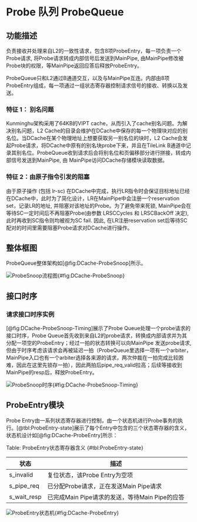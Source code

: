 # Probe 队列 ProbeQueue

## 功能描述
负责接收并处理来自L2的一致性请求，包含8项ProbeEntry，每一项负责一个Probe请求, 将Probe请求转成内部信号后发送到MainPipe,
由MainPipe修改被Probe块的权限，等MainPipe返回应答后释放ProbeEntry。

ProbeQueue只和L2通过B通道交互，以及与MainPipe互连。内部由8项ProbeEntry组成，每一项通过一组状态寄存器控制请求信号的接收、转换以及发送。

### 特征 1： 别名问题

Kunminghu架构采用了64KB的VIPT cache，从而引入了cache别名问题。为解决别名问题，L2
Cache的目录会维护在DCache中保存的每一个物理块对应的别名位。当DCache在某个物理地址上想要获取另一别名位的块时，L2
Cache会发起Probe请求，将DCache中原有的别名块probe下来，并且在TileLink
B通道中记录其别名位。ProbeQueue收到请求后会将别名位和页偏移部分进行拼接，转成内部信号发送到MainPipe, 由
MainPipe访问DCache存储模块读取数据。

### 特征 2：由原子指令引发的阻塞

由于原子操作 (包括 lr-sc)
在DCache中完成，执行LR指令时会保证目标地址已经在DCache中，此时为了简化设计，LR在MainPipe中会注册一个reservation
set，记录LR的地址, 并阻塞对该地址的Probe。为了避免带来死锁, MainPipe会在等待SC一定时间后不再阻塞Probe(由参数 LRSCCycles
和 LRSCBackOff 决定), 此时再收到SC指令则均被视为SC fail. 因此, 在LR注册reservation
set后等待SC配对的时间里需要阻塞Probe请求对DCache进行操作。

## 整体框图

ProbeQueue整体架构如[@fig:DCache-ProbeSnoop]所示。

![ProbeSnoop流程图](./figure/DCache-ProbeSnoop.svg){#fig:DCache-ProbeSnoop}



## 接口时序
### 请求接口时序实例

[@fig:DCache-ProbeSnoop-Timing]展示了Probe Queue处理一个probe请求的接口时序，Probe
Queue首先收到来自L2的probe请求，转换成内部请求并为其分配一项空的ProbeEntry；经过一拍的状态转换可以向MainPipe 发送probe请求,
但由于时序考虑该请求会再被延迟一拍（ProbeQueue里选择一项有一个arbiter，
MainPipe入口也有一个arbiter选择各来源的请求，两次仲裁在一拍完成比较困难，因此在这里先锁存一拍），因此两拍后pipe_req_valid拉高；后续等接收到MainPipe的resp后，释放ProbeEntry。

![ProbeSnoop时序](./figure/DCache-ProbeSnoop-Timing.png){#fig:DCache-ProbeSnoop-Timing}

## ProbeEntry模块

Probe
Entry由一系列状态寄存器进行控制，由一个状态机进行Probe事务的执行。[@tbl:ProbeEntry-state]展示了每个Entry中包含的三个状态寄存器的含义，状态机设计如[@fig:DCache-ProbeEntry]所示：

Table: ProbeEntry状态寄存器含义 {#tbl:ProbeEntry-state}

| 状态          | 描述                               |
| ----------- | -------------------------------- |
| s_invalid   | 复位状态，该Probe Entry为空项             |
| s_pipe_req  | 已分配Probe请求，正在发送Main Pipe请求       |
| s_wait_resp | 已完成Main Pipe请求的发送，等待Main Pipe的应答 |

![ProbeEntry状态机](./figure/DCache-ProbeEntry.svg){#fig:DCache-ProbeEntry}

